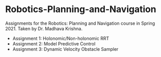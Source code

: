 # Robotics-Planning-and-Navigation
Assignments for the Robotics: Planning and Navigation course in Spring 2021. Taken by Dr. Madhava Krishna.

- Assignment 1: Holonomic/Non-holonomic RRT
- Assignment 2: Model Predictive Control
- Assignment 3: Dynamic Velocity Obstacle Sampler
